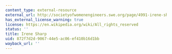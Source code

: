 ```yaml
---
content_type: external-resource
external_url: http://societyofwomenengineers.swe.org/page/4991-irene-sharpe
has_external_license_warning: true
license: https://en.wikipedia.org/wiki/All_rights_reserved
status: ''
title: Irene Sharp
uid: 872f7d2d-9067-44e5-ac06-ef410b16d1bb
wayback_url: ''
---
```


